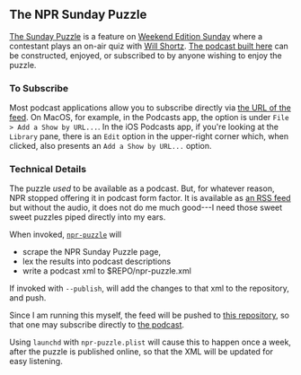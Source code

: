 ## The NPR Sunday Puzzle

[The Sunday Puzzle][npr] is a feature on [Weekend Edition Sunday][weekend-edition-sunday]
where a contestant plays an on-air quiz with [Will Shortz][shortz].
[The podcast built here][podcast] can be constructed, enjoyed, or subscribed to by anyone wishing to enjoy
the puzzle.

### To Subscribe

Most podcast applications allow you to subscribe directly via [the URL of the feed][podcast].
On MacOS, for example, in the Podcasts app, the option is under `File > Add a Show by URL...`.
In the iOS Podcasts app, if you're looking at the `Library` pane,
there is an `Edit` option in the upper-right corner which, when clicked,
also presents an `Add a Show by URL...` option.

### Technical Details

The puzzle _used_ to be available as a podcast.  But, for whatever reason, NPR
stopped offering it in podcast form factor.  It is available as [an RSS feed][npr-rss]
but without the audio, it does not do me much good---I need those sweet sweet
puzzles piped directly into my ears.

When invoked, [`npr-puzzle`][pages] will

 - scrape the NPR Sunday Puzzle page,
 - lex the results into podcast descriptions
 - write a podcast xml to $REPO/npr-puzzle.xml

If invoked with `--publish`, will add the changes to that xml to the repository, and push.

Since I am running this myself, the feed will be pushed to [this repository][repo],
so that one may subscribe directly to [the podcast][podcast].

Using `launchd` with `npr-puzzle.plist` will cause this to happen once a week,
after the puzzle is published online, so that the XML will be updated for easy listening.

[npr]:                      https://npr.org/puzzle
[npr-rss]:                  https://feeds.npr.org/4473090/rss.xml
[pages]:                    https://evanberkowitz.github.io/npr-sunday-puzzle-podcast/
[podcast]:                  https://raw.githubusercontent.com/evanberkowitz/npr-sunday-puzzle-podcast/master/npr-puzzle.xml
[repo]:                     https://github.com/evanberkowitz/npr-sunday-puzzle-podcast
[weekend-edition-sunday]:   https://www.npr.org/programs/weekend-edition-sunday/
[shortz]:                   https://willshortz.com/
